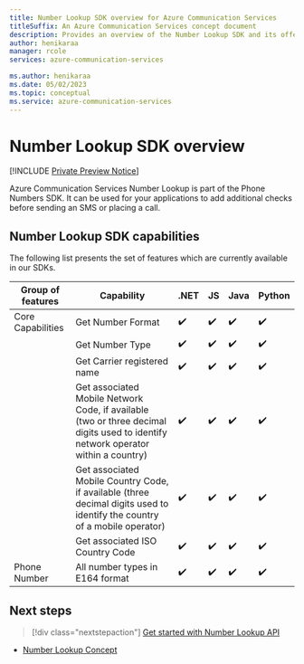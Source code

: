 ```yaml
---
title: Number Lookup SDK overview for Azure Communication Services
titleSuffix: An Azure Communication Services concept document
description: Provides an overview of the Number Lookup SDK and its offerings.
author: henikaraa
manager: rcole
services: azure-communication-services

ms.author: henikaraa
ms.date: 05/02/2023
ms.topic: conceptual
ms.service: azure-communication-services
---
```


# Number Lookup SDK overview

[!INCLUDE [Private Preview Notice](../../includes/public-preview-include.md)]

Azure Communication Services Number Lookup is part of the Phone Numbers SDK. It can be used for your applications to add additional checks before sending an SMS or placing a call.

## Number Lookup SDK capabilities

The following list presents the set of features which are currently available in our SDKs.

| Group of features | Capability                                                                            | .NET  | JS | Java | Python |
| ----------------- | ------------------------------------------------------------------------------------- | --- | ---- | ---- | ------ |
| Core Capabilities | Get Number Format                                                          | ✔️   | ✔️    | ✔️    | ✔️      |
|                   | Get Number Type                                          | ✔️   | ✔️    | ✔️    | ✔️      |
|                   | Get Carrier registered name                                         | ✔️   | ✔️    | ✔️    | ✔️      |
|                   | Get associated Mobile Network Code, if available (two or three decimal digits used to identify network operator within a country) | ✔️   | ✔️    | ✔️    | ✔️      |
|                   | Get associated Mobile Country Code, if available (three decimal digits used to identify the country of a mobile operator) | ✔️   | ✔️    | ✔️    | ✔️      |
|                   | Get associated ISO Country Code | ✔️   | ✔️    | ✔️    | ✔️      |
| Phone Number      | All number types in E164 format                                      | ✔️   | ✔️    | ✔️    | ✔️      |


## Next steps

> [!div class="nextstepaction"]
> [Get started with Number Lookup API](../../quickstarts/telephony/number-lookup.md)

- [Number Lookup Concept](../numbers/number-lookup-concept.md)
